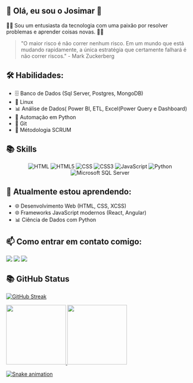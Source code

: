 ## 👋 Olá, eu sou o Josimar 👋

👨‍💻 Sou um entusiasta da tecnologia com uma paixão por resolver problemas e aprender coisas novas. 👩‍💻

> "O maior risco é não correr nenhum risco. Em um mundo que está mudando rapidamente, a única estratégia que certamente falhará é não correr riscos." - Mark Zuckerberg

## 🛠️ Habilidades: 
- 🗄️ Banco de Dados (Sql Server, Postgres, MongoDB)
- 🐧 Linux
- 📊 Análise de Dados( Power BI, ETL, Excel(Power Query e Dashboard)
- 🤖 Automação em Python
- 🔄 Git
- 👥 Métodologia SCRUM
  
 ## 📚 Skills
<p align="center">
  <img alt="HTML"  src="https://img.shields.io/badge/HTML-239120?style=for-the-badge&logo=html5&logoColor=white">
  <img alt="HTML5" src="https://img.shields.io/badge/HTML5-E34F26?style=for-the-badge&logo=html5&logoColor=white">
  <img alt="CSS"  src="https://img.shields.io/badge/CSS-239120?&style=for-the-badge&logo=css3&logoColor=white">
  <img alt="CSS3" src="https://img.shields.io/badge/CSS3-1572B6?style=for-the-badge&logo=css3&logoColor=white">
  <img alt="JavaScript" src="https://img.shields.io/badge/JavaScript-F7DF1E?style=for-the-badge&logo=javascript&logoColor=black">
  <img alt="Python" src="https://img.shields.io/badge/Python-14354C?style=for-the-badge&logo=python&logoColor=white">
  <img alt="Microsoft SQL Server" src="https://img.shields.io/badge/Microsoft_SQL_Server-CC2927?style=for-the-badge&logo=microsoft-sql-server&logoColor=white">
</p>

## 🌱 Atualmente estou aprendendo: 
- 🌐 Desenvolvimento Web (HTML, CSS, XCSS)
- 🌐 Frameworks JavaScript modernos (React, Angular)
- 📊 Ciência de Dados com Python

## 📫 Como entrar em contato comigo:
<div>
<a href="https://instagram.com/josimarsdepaula" target="_blank"><img loading="lazy" src="https://img.shields.io/badge/-Instagram-%23E4405F?style=for-the-badge&logo=instagram&logoColor=white" target="_blank"></a>
<a href = "mailto:josimarsdepaula@gmail.com"><img loading="lazy" src="https://img.shields.io/badge/Gmail-D14836?style=for-the-badge&logo=gmail&logoColor=white" target="_blank"></a>
<a href="https://www.linkedin.com/in/josimarsdepaula" target="_blank"><img loading="lazy" src="https://img.shields.io/badge/-LinkedIn-%230077B5?style=for-the-badge&logo=linkedin&logoColor=white" target="_blank"></a>   
</div>


 ## 📚 GitHub Status
[![GitHub Streak](https://streak-stats.demolab.com?user=josimarsdepaula&theme=vision-friendly-dark&date_format=j%20M%5B%20Y%5D&card_width=806)](https://git.io/streak-stats)
<div>
<a href="https://github.com/josimarsdepaula">
<img loading="lazy" height="160em" src="https://github-readme-stats.vercel.app/api/top-langs/?username=josimarsdepaula&layout=compact&langs_count=7&theme=dracula"/>
<img loading="lazy" height="160em" src="https://github-readme-stats.vercel.app/api?username=josimarsdepaula&show_icons=true&theme=dracula&include_all_commits=true&count_private=true"/>
</div>

![Snake animation](https://github.com/josimarsdepaula/josimarsdepaula/blob/output/github-contribution-grid-snake.svg)

